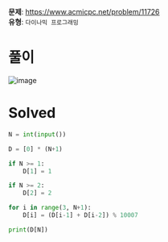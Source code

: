 **문제**: https://www.acmicpc.net/problem/11726  
**유형**: `다이나믹 프로그래밍`  

# 풀이

![image](https://github.com/woody35545/Algorithm-study/assets/84436996/ddcdb2ad-c365-4cfd-828b-27d5ba54dfb9)


# Solved
```python
N = int(input())

D = [0] * (N+1)

if N >= 1:
	D[1] = 1

if N >= 2:
	D[2] = 2

for i in range(3, N+1):
	D[i] = (D[i-1] + D[i-2]) % 10007

print(D[N])
```

